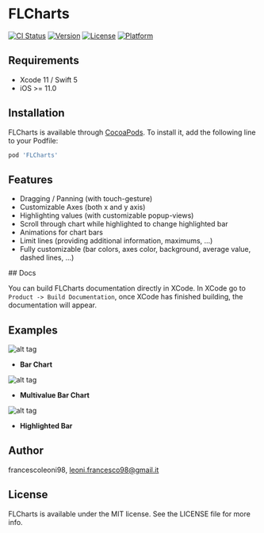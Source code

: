 # FLCharts

[![CI Status](https://img.shields.io/travis/francescoleoni98/FLCharts.svg?style=flat)](https://travis-ci.org/francescoleoni98/FLCharts)
[![Version](https://img.shields.io/cocoapods/v/FLCharts.svg?style=flat)](https://cocoapods.org/pods/FLCharts)
[![License](https://img.shields.io/cocoapods/l/FLCharts.svg?style=flat)](https://cocoapods.org/pods/FLCharts)
[![Platform](https://img.shields.io/cocoapods/p/FLCharts.svg?style=flat)](https://cocoapods.org/pods/FLCharts)


## Requirements
* Xcode 11 / Swift 5
* iOS >= 11.0


## Installation

FLCharts is available through [CocoaPods](https://cocoapods.org). To install it, add the following line to your Podfile:

```ruby
pod 'FLCharts'
```


## Features

 - Dragging / Panning (with touch-gesture)
 - Customizable Axes (both x and y axis)
 - Highlighting values (with customizable popup-views)
 - Scroll through chart while highlighted to change highlighted bar
 - Animations for chart bars
 - Limit lines (providing additional information, maximums, ...)
 - Fully customizable (bar colors, axes color, background, average value, dashed lines, ...)


## Docs

You can build FLCharts documentation directly in XCode.
In XCode go to `Product -> Build Documentation`, once XCode has finished building, the documentation will appear.


## Examples

 ![alt tag](https://github.com/francescoleoni98/FLCharts/blob/main/Screenshots/base_chart.jpg)
 - **Bar Chart**

 ![alt tag](https://github.com/francescoleoni98/FLCharts/blob/main/Screenshots/multiple_value_chart.jpg)
 - **Multivalue Bar Chart**

 ![alt tag](https://github.com/francescoleoni98/FLCharts/blob/main/Screenshots/highlightedview_chart.jpg)
 - **Highlighted Bar**

## Author

francescoleoni98, leoni.francesco98@gmail.it

## License

FLCharts is available under the MIT license. See the LICENSE file for more info.
